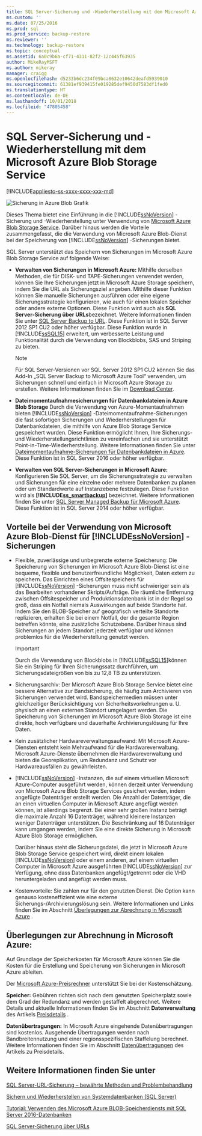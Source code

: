 ```yaml
---
title: SQL Server-Sicherung und -Wiederherstellung mit dem Microsoft Azure Blob Storage Service | Microsoft-Dokumentation
ms.custom: ''
ms.date: 07/25/2016
ms.prod: sql
ms.prod_service: backup-restore
ms.reviewer: ''
ms.technology: backup-restore
ms.topic: conceptual
ms.assetid: 6a0c9b6a-cf71-4311-82f2-12c445f63935
author: MikeRayMSFT
ms.author: mikeray
manager: craigg
ms.openlocfilehash: d5233b6dc234f09bca8632e10642deafd5939010
ms.sourcegitcommit: 61381ef939415fe019285def9450d7583df1fed0
ms.translationtype: HT
ms.contentlocale: de-DE
ms.lasthandoff: 10/01/2018
ms.locfileid: "47805458"
---
```

# <a name="sql-server-backup-and-restore-with-microsoft-azure-blob-storage-service"></a>SQL Server-Sicherung und -Wiederherstellung mit dem Microsoft Azure Blob Storage Service
[!INCLUDE[appliesto-ss-xxxx-xxxx-xxx-md](../../includes/appliesto-ss-xxxx-xxxx-xxx-md.md)]

  ![Sicherung in Azure Blob Grafik](../../relational-databases/backup-restore/media/backup-to-azure-blob-graphic.png "Backup to Azure blob graphic")  
  
 Dieses Thema bietet eine Einführung in die [!INCLUDE[ssNoVersion](../../includes/ssnoversion-md.md)] -Sicherung und -Wiederherstellung unter Verwendung von [Microsoft Azure Blob Storage Service](http://www.windowsazure.com/develop/net/how-to-guides/blob-storage/). Darüber hinaus werden die Vorteile zusammengefasst, die die Verwendung von Microsoft Azure Blob-Dienst bei der Speicherung von [!INCLUDE[ssNoVersion](../../includes/ssnoversion-md.md)] -Sicherungen bietet.  
  
 SQL Server unterstützt das Speichern von Sicherungen im Microsoft Azure Blob Storage Service auf folgende Weise:  
  
-   **Verwalten von Sicherungen in Microsoft Azure:** Mithilfe derselben Methoden, die für DISK- und TAPE-Sicherungen verwendet werden, können Sie Ihre Sicherungen jetzt in Microsoft Azure Storage speichern, indem Sie die URL als Sicherungsziel angeben. Mithilfe dieser Funktion können Sie manuelle Sicherungen ausführen oder eine eigene Sicherungsstrategie konfigurieren, wie auch für einen lokalen Speicher oder andere externe Optionen. Diese Funktion wird auch als **SQL Server-Sicherung über URLs**bezeichnet. Weitere Informationen finden Sie unter [SQL Server Backup to URL](../../relational-databases/backup-restore/sql-server-backup-to-url.md). Diese Funktion ist in SQL Server 2012 SP1 CU2 oder höher verfügbar. Diese Funktion wurde in [!INCLUDE[ssSQL15](../../includes/sssql15-md.md)] erweitert, um verbesserte Leistung und Funktionalität durch die Verwendung von Blockblobs, SAS und Striping zu bieten.  
  
    > [!NOTE]  
    >  Für SQL Server-Versionen vor SQL Server 2012 SP1 CU2 können Sie das Add-In „SQL Server Backup to Microsoft Azure Tool“ verwenden, um Sicherungen schnell und einfach in Microsoft Azure Storage zu erstellen. Weitere Informationen finden Sie im [Download Center](http://go.microsoft.com/fwlink/?LinkID=324399).  
  
-   **Dateimomentaufnahmesicherungen für Datenbankdateien in Azure Blob Storage** Durch die Verwendung von Azure-Momentaufnahmen bieten [!INCLUDE[ssNoVersion](../../includes/ssnoversion-md.md)] -Dateimomentaufnahme-Sicherungen die fast sofortigen Sicherungen und Wiederherstellungen für Datenbankdateien, die mithilfe von Azure Blob Storage Service gespeichert wurden. Diese Funktion ermöglicht Ihnen, Ihre Sicherungs- und Wiederherstellungsrichtlinien zu vereinfachen und sie unterstützt Point-in-Time-Wiederherstellung. Weitere Informationen finden Sie unter [Dateimomentaufnahme-Sicherungen für Datenbankdateien in Azure](../../relational-databases/backup-restore/file-snapshot-backups-for-database-files-in-azure.md). Diese Funktion ist in SQL Server 2016 oder höher verfügbar.  
  
-   **Verwalten von SQL Server-Sicherungen in Microsoft Azure:** Konfigurieren Sie SQL Server, um die Sicherungsstrategie zu verwalten und Sicherungen für eine einzelne oder mehrere Datenbanken zu planen oder um Standardwerte auf Instanzebene festzulegen. Diese Funktion wird als **[!INCLUDE[ss_smartbackup](../../includes/ss-smartbackup-md.md)]** bezeichnet. Weitere Informationen finden Sie unter [SQL Server Managed Backup für Microsoft Azure](../../relational-databases/backup-restore/sql-server-managed-backup-to-microsoft-azure.md). Diese Funktion ist in SQL Server 2014 oder höher verfügbar.  
  
## <a name="benefits-of-using-the-microsoft-azure-blob-service-for-includessnoversionincludesssnoversion-mdmd-backups"></a>Vorteile bei der Verwendung von Microsoft Azure Blob-Dienst für [!INCLUDE[ssNoVersion](../../includes/ssnoversion-md.md)] -Sicherungen  
  
-   Flexible, zuverlässige und unbegrenzte externe Speicherung: Die Speicherung von Sicherungen im Microsoft Azure Blob-Dienst ist eine bequeme, flexible und benutzerfreundliche Möglichkeit, Daten extern zu speichern. Das Einrichten eines Offsitespeichers für [!INCLUDE[ssNoVersion](../../includes/ssnoversion-md.md)] -Sicherungen muss nicht schwieriger sein als das Bearbeiten vorhandener Skripts/Aufträge. Die räumliche Entfernung zwischen Offsitespeicher und Produktionsdatenbank ist in der Regel so groß, dass ein Notfall niemals Auswirkungen auf beide Standorte hat. Indem Sie den BLOB-Speicher auf geografisch verteilte Standorte replizieren, erhalten Sie bei einem Notfall, der die gesamte Region betreffen könnte, eine zusätzliche Schutzebene. Darüber hinaus sind Sicherungen an jedem Standort jederzeit verfügbar und können problemlos für die Wiederherstellung genutzt werden.  
  
    > [!IMPORTANT]  
    >  Durch die Verwendung von Blockblobs in [!INCLUDE[ssSQL15](../../includes/sssql15-md.md)]können Sie ein Striping für Ihren Sicherungssatz durchführen, um Sicherungsdateigrößen von bis zu 12,8 TB zu unterstützen.  
  
-   Sicherungsarchiv: Der Microsoft Azure Blob Storage Service bietet eine bessere Alternative zur Bandsicherung, die häufig zum Archivieren von Sicherungen verwendet wird. Bandspeichermedien müssen unter gleichzeitiger Berücksichtigung von Sicherheitsvorkehrungen u. U. physisch an einen externen Standort umgelagert werden. Die Speicherung von Sicherungen im Microsoft Azure Blob Storage ist eine direkte, hoch verfügbare und dauerhafte Archivierungslösung für Ihre Daten.  
  
-   Kein zusätzlicher Hardwareverwaltungsaufwand: Mit Microsoft Azure-Diensten entsteht kein Mehraufwand für die Hardwareverwaltung. Microsoft Azure-Dienste übernehmen die Hardwareverwaltung und bieten die Georeplikation, um Redundanz und Schutz vor Hardwareausfällen zu gewährleisten.  
  
-   [!INCLUDE[ssNoVersion](../../includes/ssnoversion-md.md)] -Instanzen, die auf einem virtuellen Microsoft Azure-Computer ausgeführt werden, können derzeit unter Verwendung von Microsoft Azure Blob Storage Services gesichert werden, indem angefügte Datenträger erstellt werden. Die Anzahl der Datenträger, die an einen virtuellen Computer in Microsoft Azure angefügt werden können, ist allerdings begrenzt. Bei einer sehr großen Instanz beträgt die maximale Anzahl 16 Datenträger, während kleinere Instanzen weniger Datenträger unterstützen. Die Beschränkung auf 16 Datenträger kann umgangen werden, indem Sie eine direkte Sicherung in Microsoft Azure Blob Storage ermöglichen.  
  
     Darüber hinaus steht die Sicherungsdatei, die jetzt in Microsoft Azure Blob Storage Service gespeichert wird, direkt einem lokalen [!INCLUDE[ssNoVersion](../../includes/ssnoversion-md.md)] oder einem anderen, auf einem virtuellen Computer in Microsoft Azure ausgeführten [!INCLUDE[ssNoVersion](../../includes/ssnoversion-md.md)] zur Verfügung, ohne dass Datenbanken angefügt/getrennt oder die VHD heruntergeladen und angefügt werden muss.  
  
-   Kostenvorteile: Sie zahlen nur für den genutzten Dienst. Die Option kann genauso kosteneffizient wie eine externe Sicherungs-/Archivierungslösung sein. Weitere Informationen und Links finden Sie im Abschnitt [Überlegungen zur Abrechnung in Microsoft Azure](#Billing) .  
  
##  <a name="Billing"></a> Überlegungen zur Abrechnung in Microsoft Azure:  
 Auf Grundlage der Speicherkosten für Microsoft Azure können Sie die Kosten für die Erstellung und Speicherung von Sicherungen in Microsoft Azure ableiten.  
  
 Der [Microsoft Azure-Preisrechner](http://go.microsoft.com/fwlink/?LinkId=277060) unterstützt Sie bei der Kostenschätzung.  
  
 **Speicher:** Gebühren richten sich nach dem genutzten Speicherplatz sowie dem Grad der Redundanz und werden gestaffelt abgerechnet. Weitere Details und aktuelle Informationen finden Sie im Abschnitt **Datenverwaltung** des Artikels [Preisdetails](http://go.microsoft.com/fwlink/?LinkId=277059) .  
  
 **Datenübertragungen:** In Microsoft Azure eingehende Datenübertragungen sind kostenlos. Ausgehende Übertragungen werden nach Bandbreitennutzung und einer regionsspezifischen Staffelung berechnet. Weitere Informationen finden Sie im Abschnitt [Datenübertragungen](http://go.microsoft.com/fwlink/?LinkId=277061) des Artikels zu Preisdetails.  
  
## <a name="see-also"></a>Weitere Informationen finden Sie unter  

[SQL Server-URL-Sicherung – bewährte Methoden und Problembehandlung](../../relational-databases/backup-restore/sql-server-backup-to-url-best-practices-and-troubleshooting.md)   

[Sichern und Wiederherstellen von Systemdatenbanken &#40;SQL Server&#41;](../../relational-databases/backup-restore/back-up-and-restore-of-system-databases-sql-server.md)   

[Tutorial: Verwenden des Microsoft Azure BLOB-Speicherdiensts mit SQL Server 2016-Datenbanken](../tutorial-use-azure-blob-storage-service-with-sql-server-2016.md)

[SQL Server-Sicherung über URLs](../../relational-databases/backup-restore/sql-server-backup-to-url.md)  
  
  
